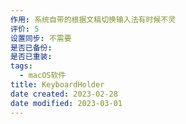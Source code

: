 ```yaml
---
作用: 系统自带的根据文稿切换输入法有时候不灵
评价: 5
设置同步: 不需要
是否已备份:
是否已重装:
tags:
  - macOS软件
title: KeyboardHolder
date created: 2023-02-28
date modified: 2023-03-01
---
```

